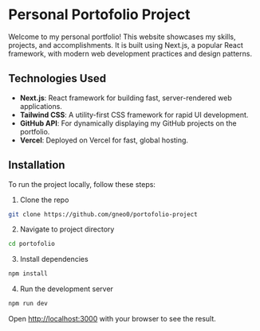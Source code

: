 # Personal Portofolio Project

Welcome to my personal portfolio! This website showcases my skills, projects, and accomplishments. It is built using Next.js, a popular React framework, with modern web development practices and design patterns.

## Technologies Used

- **Next.js**: React framework for building fast, server-rendered web applications.
- **Tailwind CSS**: A utility-first CSS framework for rapid UI development.
- **GitHub API**: For dynamically displaying my GitHub projects on the portfolio.
- **Vercel**: Deployed on Vercel for fast, global hosting.

## Installation

To run the project locally, follow these steps:

1. Clone the repo

```bash
git clone https://github.com/gneo0/portofolio-project
```

2. Navigate to project directory

```bash
cd portofolio
```

3. Install dependencies

```bash
npm install
```

4. Run the development server

```bash
npm run dev
```

Open [http://localhost:3000](http://localhost:3000) with your browser to see the result.
